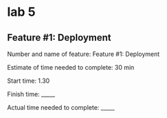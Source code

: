 # lab 5

## Feature #1: Deployment

Number and name of feature: Feature #1: Deployment

Estimate of time needed to complete: 30 min

Start time: 1.30

Finish time: _____

Actual time needed to complete: _____